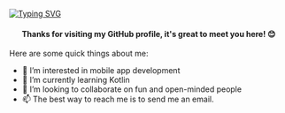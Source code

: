 [![Typing SVG](https://readme-typing-svg.herokuapp.com?color=F7B700&center=true&vCenter=true&lines=Hi+%F0%9F%91%8B+I'm+Alex+Terentev)](https://git.io/typing-svg)
<h4 align="center">Thanks for visiting my GitHub profile, it's great to meet you here! 😊</h3>

Here are some quick things about me:
- 👀 I’m interested in mobile app development
- 🌱 I’m currently learning Kotlin
- 💞️ I’m looking to collaborate on fun and open-minded people
- 📫 The best way to reach me is to send me an email.
